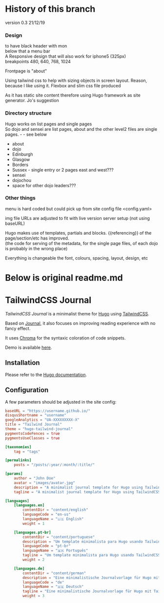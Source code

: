 # History of this branch
version 0.3 21/12/19

### Design

to have black header with mon  
below that a menu bar  
A Responsive design that will also work for iphone5 (325px)    
breakpoints 480, 640, 768, 1024  

Frontpage is "about"

Using tailwind css to help with sizing objects in screen layout. Reason, because I like using it. Flexbox and slim css file produced

As it has static site content therefore using Hugo framework as site generator. Jo's suggestion
### Directory structure
Hugo works on list pages and single pages  
So dojo and sensei are list pages, about and the other level2 files are single pages. - - see below
- about
- dojo  
 - Edinburgh
 - Glasgow
 - Borders
 - Sussex  - single entry or 2 pages east and west???
- sensei
 - dojochou
 - space for other dojo leaders???

### Other things
menu is hard coded but could pick up from site config file <config.yaml>

img file URLs are adjusted to fit with live version server setup (not using baseURL)

Hugo makes use of templates, partials and blocks. {{referencing}} of the page/section/etc has improved.  
(the code for serving of the metadata, for the single page files, of each dojo is probably in the wrong place)

Everything is changeable the font, colours, spacing, layout, design, etc

# Below is original readme.md

# TailwindCSS Journal

_TailwindCSS Journal_ is a minimalist theme for [Hugo](https://gohugo.io) using [TailwindCSS](https://tailwindcss.com).

Based on [Journal](https://dashdashzako.github.io/hugo-journal-demo/), it also focuses on improving reading experience with no fancy effect.

It uses [Chroma](https://gohugo.io/content-management/syntax-highlighting/) for the syntaxic coloration of code snippets.

Demo is available [here](https://ianrodrigues.github.io/hugo-tailwind-journal-demo/).

## Installation

Please refer to the [Hugo documentation](https://gohugo.io/themes/installing/).

## Configuration

A few parameters should be adjusted in the site config:

```toml
baseURL = "https://username.github.io/"
disqusShortname = "username"
googleAnalytics = "UA-XXXXXXXXX-X"
title = "Tailwind Journal"
theme = "hugo-tailwind-journal"
pygmentsCodeFences = true
pygmentsUseClasses = true

[taxonomies]
    tag = "tags"

[permalinks]
    posts = "/posts/:year/:month/:title/"

[params]
    author = "John Doe"
    avatar = "images/avatar.jpg"
    description = "A minimalist journal template for Hugo using TailwindCSS."
    tagline = "A minimalist journal template for Hugo using TailwindCSS."

[languages]
    [languages.en]
        contentDir = "content/english"
        languageCode = "en-us"
        languageName = "🇺🇸 English"
        weight = 1

    [languages.pt-br]
        contentDir = "content/portuguese"
        description = "Um template minimalista para Hugo usando TailwindCSS."
        languageCode = "pt-br"
        languageName = "🇧🇷 Português"
        tagline = "Um template minimalista para Hugo usando TailwindCSS."
        weight = 2

    [languages.de]
        contentDir = "content/german"
        description = "Eine minimalistische Journalvorlage für Hugo mit TailwindCSS."
        languageCode = "de"
        languageName = "🇩🇪 Deutsch"
        tagline = "Eine minimalistische Journalvorlage für Hugo mit TailwindCSS."
        weight = 3
```

